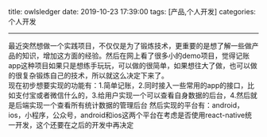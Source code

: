 title: owlsledger
date: 2019-10-23 17:39:00
tags: [产品,个人开发]
categories: 个人开发

---
  最近突然想做一个实践项目，不仅仅是为了锻炼技术，更重要的是想了解一些做产品的知识，增加这方面的经验。然后在网上看了很多小的demo项目，觉得记账app这种项目如果只是想练手玩玩，可以做的很简单，如果想往大了做，也可以做的很复杂锻炼自己的技术，所以就这么决定下来了。  
  现在初步想要实现的功能有：1.简单记账，2.同时接入一些常用的app的接口，比如支付宝或者微信什么的，3.给用户实现一个可以查看自身数据的后台，4.然后就是后端实现一个查看所有统计数据的管理后台
  然后实现的平台有：android，ios，小程序，公众号，android和ios这两个平台在考虑是否使用react-native统一开发，这个还要在之后的开发中再决定
